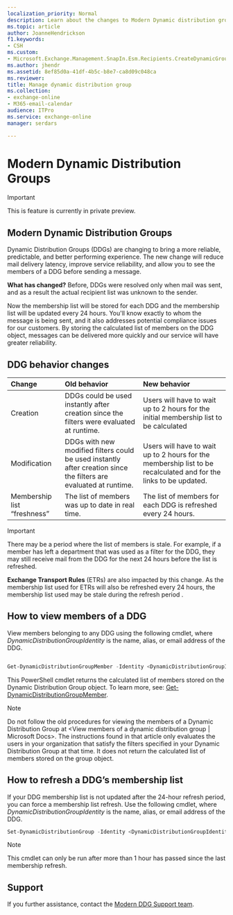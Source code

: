 ```yaml
---
localization_priority: Normal
description: Learn about the changes to Modern Dynamic distribution groups.
ms.topic: article
author: JoanneHendrickson
f1.keywords:
- CSH
ms.custom:
- Microsoft.Exchange.Management.SnapIn.Esm.Recipients.CreateDynamicGroupWizardForm.CreateDynamicGroupInformationWizardPage
ms.author: jhendr
ms.assetid: 8ef85d0a-41df-4b5c-b8e7-ca8d09c048ca
ms.reviewer: 
title: Manage dynamic distribution group
ms.collection: 
- exchange-online
- M365-email-calendar
audience: ITPro
ms.service: exchange-online
manager: serdars

---
```

# Modern Dynamic Distribution Groups

>[!Important]
>This is feature is currently in private preview.

## Modern Dynamic Distribution Groups 

Dynamic Distribution Groups (DDGs) are changing to bring a more reliable, predictable, and better performing experience. The new change will reduce mail delivery latency, improve service reliability, and allow you to see the members of a DDG before sending a message. 

**What has changed?**
Before, DDGs were resolved only when mail was sent, and as a result the actual recipient list was unknown to the sender. 

Now the membership list will be stored for each DDG and the membership list will be updated every 24 hours. You'll know exactly to whom the message is being sent, and it also addresses potential compliance issues for our customers. By storing the calculated list of members on the DDG object, messages can be delivered more quickly and our service will have greater reliability. 


## DDG behavior changes

|Change|Old behavior|New behavior|
|:-----|:-----|:-----|
|Creation|DDGs could be used instantly after creation since the filters were evaluated at runtime. |Users will have to wait up to 2 hours for the initial membership list to be calculated |
Modification |DDGs with new modified filters could be used instantly after creation since the filters are evaluated at runtime. |Users will have to wait up to 2 hours for the membership list to be recalculated and for the links to be updated.|
|Membership list “freshness” |The list of members was up to date in real time.|The list of members for each DDG is refreshed every 24 hours.|

>[!Important]
>There may be a period where the list of members is stale. For example, if a member has left a department that was used as a filter for the DDG, they may still receive mail from the DDG for the next 24 hours before the list is refreshed. 
>
> **Exchange Transport Rules** (ETRs) are also impacted by this change.  As the membership list used for ETRs will also be refreshed every 24 hours, the membership list used may be stale during the refresh period .
 
## How to view members of a DDG

View members belonging to any DDG using the following cmdlet, where *DynamicDistributionGroupIdentity* is the name, alias, or email address of the DDG. 

```PowerShell

Get-DynamicDistributionGroupMember -Identity <DynamicDistributionGroupIdentity> 

```

This PowerShell cmdlet returns the calculated list of members stored on the Dynamic Distribution Group object. 
To learn more, see: [Get-DynamicDistributionGroupMember](https://docs.microsoft.com/en-us/powershell/module/exchange/get-dynamicdistributiongroupmember?view=exchange-ps#inputs). 

>[!Note]
> Do not follow the old procedures for viewing the members of a Dynamic Distribution Group at <View members of a dynamic distribution group | Microsoft Docs>. The instructions found in that article only evaluates the users in your organization that satisfy the filters specified in your Dynamic Distribution Group at that time.  It does not return the calculated list of members stored on the group object. 

## How to refresh a DDG’s membership list 

If your DDG membership list is not updated after the 24-hour refresh period, you can force a membership list refresh.  Use the following cmdlet, where *DynamicDistributionGroupIdentity* is the name, alias, or email address of the DDG.

```PowerShell
Set-DynamicDistributionGroup -Identity <DynamicDistributionGroupIdentity> -ForceMembershipRefresh 

``` 

>[!Note]
> This cmdlet can only be run after more than 1 hour has passed since the last membership refresh.
 
## Support 

If you further assistance, contact the [Modern DDG Support team](modernddgsupport@service.microsoft.com).

